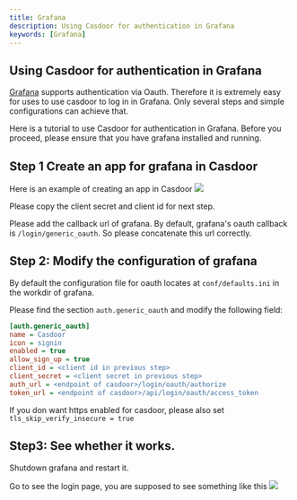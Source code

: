 ```yaml
---
title: Grafana
description: Using Casdoor for authentication in Grafana
keywords: [Grafana]
---
```


## Using Casdoor for authentication in Grafana

[Grafana](https://grafana.com/oss/grafana/) supports authentication via Oauth. Therefore it is extremely easy for uses to use casdoor to log in in Grafana. Only several steps and simple configurations can achieve that.

Here is a tutorial to use Casdoor for authentication in Grafana. Before you proceed, please ensure that you have grafana installed and running.

## Step 1 Create an app for grafana in Casdoor
Here is an example of creating an app in Casdoor
![](/img/grafana_1.png)

Please copy the client secret and client id for next step.

Please add the callback url of grafana. By default, grafana's oauth callback is `/login/generic_oauth`. So please concatenate this url correctly.

## Step 2: Modify the configuration of grafana
By default the configuration file for oauth locates at `conf/defaults.ini` in the workdir of grafana.

Please find the section `auth.generic_oauth` and modify the following field:
```ini
[auth.generic_oauth]
name = Casdoor
icon = signin
enabled = true
allow_sign_up = true
client_id = <client id in previous step>
client_secret = <client secret in previous step>
auth_url = <endpoint of casdoor>/login/oauth/authorize
token_url = <endpoint of casdoor>/api/login/oauth/access_token

```

If you don want https enabled for casdoor, please also set `tls_skip_verify_insecure = true`


## Step3: See whether it works.

Shutdown grafana and restart it.

Go to see the login page, you are supposed to see something like this
![](/img/grafana_2.png)




